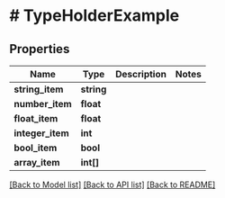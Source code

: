# # TypeHolderExample

## Properties

Name | Type | Description | Notes
------------ | ------------- | ------------- | -------------
**string_item** | **string** |  | 
**number_item** | **float** |  | 
**float_item** | **float** |  | 
**integer_item** | **int** |  | 
**bool_item** | **bool** |  | 
**array_item** | **int[]** |  | 

[[Back to Model list]](../../README.md#documentation-for-models) [[Back to API list]](../../README.md#documentation-for-api-endpoints) [[Back to README]](../../README.md)


